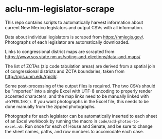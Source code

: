 # aclu-nm-legislator-scrape

This repo contains scripts to automatically harvest information about current New Mexico legislators and output CSVs with all information.  

Data about individual legislators is scraped from https://nmlegis.gov/. Photographs of each legislator are automatically downloaded.  

Links to congressional district maps are scrapted from https://www.sos.state.nm.us/voting-and-elections/data-and-maps/. 

The list of ZCTAs (zip code tabulation areas) are derived from a spatial join of congressional districts and ZCTA boundaries, taken from http://rgis.unm.edu/rgis6/. 

Some post-processing of the output files is required. The two CSVs should be "imported" into a single Excel with UTF-8 encoding to properly render accented characters, and the map links need to be manually linked with `=HYPERLINK()`. If you want photographs in the Excel file, this needs to be done manually from the zipped photographs. 

Photographs for each legislator can be automatically inserted to each sheet of an Excel workbook by running the macro in `code/add-photos-to-excel.vb`. Run once for each of House and Senate, and be sure to change the sheet names, paths, and row numbers to accomodate each case. 
